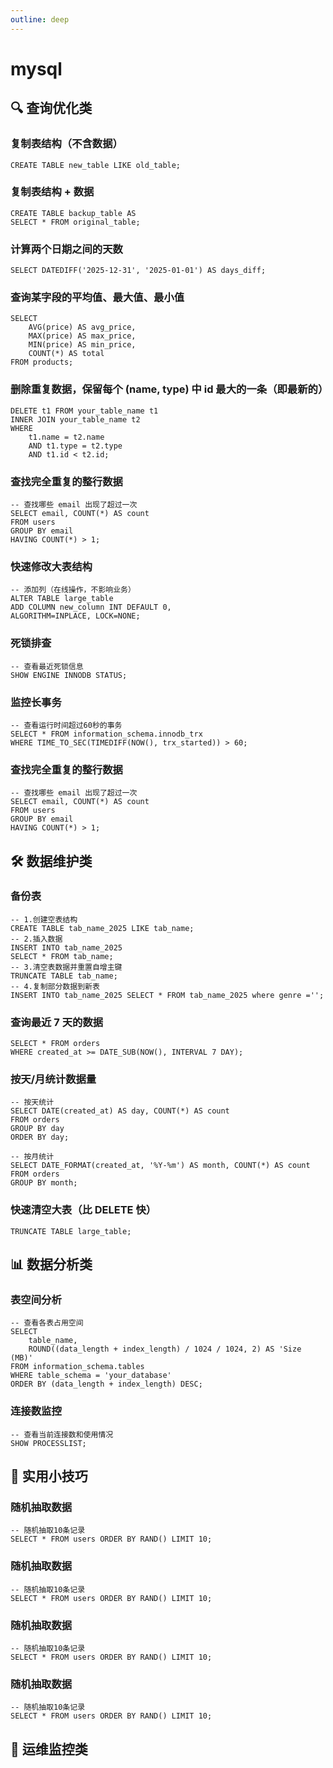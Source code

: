 ```yaml
---
outline: deep
---
```


# mysql

## 🔍 查询优化类

### 复制表结构（不含数据）
~~~
CREATE TABLE new_table LIKE old_table;
~~~

### 复制表结构 + 数据
~~~
CREATE TABLE backup_table AS
SELECT * FROM original_table;
~~~

### 计算两个日期之间的天数
~~~
SELECT DATEDIFF('2025-12-31', '2025-01-01') AS days_diff;
~~~

### 查询某字段的平均值、最大值、最小值
~~~
SELECT 
    AVG(price) AS avg_price,
    MAX(price) AS max_price,
    MIN(price) AS min_price,
    COUNT(*) AS total
FROM products;
~~~

### 删除重复数据，保留每个 (name, type) 中 id 最大的一条（即最新的）
~~~
DELETE t1 FROM your_table_name t1
INNER JOIN your_table_name t2
WHERE 
    t1.name = t2.name
    AND t1.type = t2.type
    AND t1.id < t2.id;
~~~

### 查找完全重复的整行数据
~~~
-- 查找哪些 email 出现了超过一次
SELECT email, COUNT(*) AS count
FROM users
GROUP BY email
HAVING COUNT(*) > 1;
~~~

### 快速修改大表结构
~~~
-- 添加列（在线操作，不影响业务）
ALTER TABLE large_table 
ADD COLUMN new_column INT DEFAULT 0,
ALGORITHM=INPLACE, LOCK=NONE;
~~~

### 死锁排查
~~~
-- 查看最近死锁信息
SHOW ENGINE INNODB STATUS;
~~~

###  监控长事务
~~~
-- 查看运行时间超过60秒的事务
SELECT * FROM information_schema.innodb_trx 
WHERE TIME_TO_SEC(TIMEDIFF(NOW(), trx_started)) > 60;
~~~

### 查找完全重复的整行数据
~~~
-- 查找哪些 email 出现了超过一次
SELECT email, COUNT(*) AS count
FROM users
GROUP BY email
HAVING COUNT(*) > 1;
~~~

## 🛠️ 数据维护类

### 备份表
~~~
-- 1.创建空表结构
CREATE TABLE tab_name_2025 LIKE tab_name;
-- 2.插入数据
INSERT INTO tab_name_2025
SELECT * FROM tab_name;
-- 3.清空表数据并重置自增主键
TRUNCATE TABLE tab_name;
-- 4.复制部分数据到新表
INSERT INTO tab_name_2025 SELECT * FROM tab_name_2025 where genre ='';
~~~

### 查询最近 7 天的数据
~~~
SELECT * FROM orders
WHERE created_at >= DATE_SUB(NOW(), INTERVAL 7 DAY);
~~~

### 按天/月统计数据量
~~~
-- 按天统计
SELECT DATE(created_at) AS day, COUNT(*) AS count
FROM orders
GROUP BY day
ORDER BY day;

-- 按月统计
SELECT DATE_FORMAT(created_at, '%Y-%m') AS month, COUNT(*) AS count
FROM orders
GROUP BY month;
~~~

### 快速清空大表（比 DELETE 快）
~~~
TRUNCATE TABLE large_table;
~~~

## 📊 数据分析类

### 表空间分析
~~~
-- 查看各表占用空间
SELECT 
    table_name,
    ROUND((data_length + index_length) / 1024 / 1024, 2) AS 'Size (MB)'
FROM information_schema.tables 
WHERE table_schema = 'your_database'
ORDER BY (data_length + index_length) DESC;
~~~

### 连接数监控
~~~
-- 查看当前连接数和使用情况
SHOW PROCESSLIST;
~~~

## 📝 实用小技巧

### 随机抽取数据
~~~
-- 随机抽取10条记录
SELECT * FROM users ORDER BY RAND() LIMIT 10;
~~~

### 随机抽取数据
~~~
-- 随机抽取10条记录
SELECT * FROM users ORDER BY RAND() LIMIT 10;
~~~

### 随机抽取数据
~~~
-- 随机抽取10条记录
SELECT * FROM users ORDER BY RAND() LIMIT 10;
~~~

### 随机抽取数据
~~~
-- 随机抽取10条记录
SELECT * FROM users ORDER BY RAND() LIMIT 10;
~~~




## 🔧 运维监控类